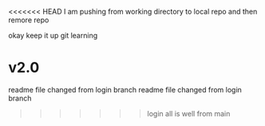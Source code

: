 <<<<<<< HEAD
I am pushing from working directory to local repo and then remore repo


okay keep it up git learning

v2.0
=======
readme file changed from login branch
readme file changed from login branch
>>>>>>> login
all is well from main
